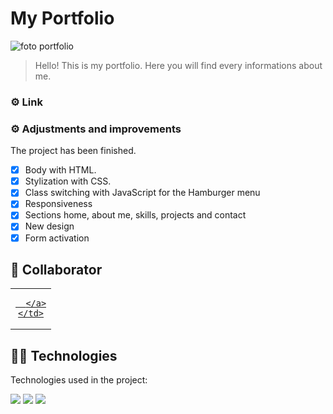 # My Portfolio 

<!---Esses são exemplos. Veja https://shields.io para outras pessoas ou para personalizar este conjunto de escudos. Você pode querer incluir dependências, status do projeto e informações de licença aqui--->

<img src="./imagens/foto-portfolio.png" alt="foto portfolio" />


>  Hello! This is my portfolio. Here you will find every informations about me.
### ⚙️ Link

### ⚙️ Adjustments and improvements

The project has been finished.

- [x] Body with HTML.
- [x] Stylization with CSS.
- [x] Class switching with JavaScript for the Hamburger menu
- [x] Responsiveness
- [x] Sections home, about me, skills, projects and contact 
- [x] New design
- [x] Form activation

## 🤝 Collaborator

<table>
  <tr>
    <td align="center">
      <a href="#">
        
      </a>
    </td>
  </tr>
</table>

## 👨‍💻 Technologies
Technologies used in the project:

<img src="https://img.shields.io/badge/HTML-239120?style=for-the-badge&logo=html5&logoColor=white" />
<img src="https://img.shields.io/badge/CSS3-1572B6?style=for-the-badge&logo=css3&logoColor=white" />
<img src="https://img.shields.io/badge/JavaScript-F7DF1E?style=for-the-badge&logo=javascript&logoColor=black" />
